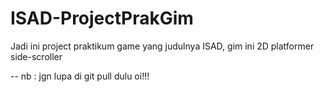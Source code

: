 # ISAD-ProjectPrakGim
Jadi ini project praktikum game yang judulnya ISAD, gim ini 2D platformer side-scroller

-- nb : jgn lupa di git pull dulu oi!!!
